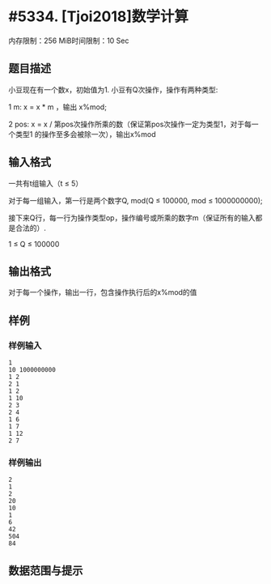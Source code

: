 # #5334. [Tjoi2018]数学计算

内存限制：256 MiB时间限制：10 Sec

## 题目描述

小豆现在有一个数x，初始值为1. 小豆有Q次操作，操作有两种类型: 

1 m: x = x  *  m ，输出 x%mod;

2 pos: x = x /  第pos次操作所乘的数（保证第pos次操作一定为类型1，对于每一个类型1 的操作至多会被除一次），输出x%mod

## 输入格式

一共有t组输入（t &le; 5）

对于每一组输入，第一行是两个数字Q, mod(Q &le; 100000, mod  &le; 1000000000); 

接下来Q行，每一行为操作类型op，操作编号或所乘的数字m（保证所有的输入都是合法的）.

1 &le; Q &le; 100000

## 输出格式

对于每一个操作，输出一行，包含操作执行后的x%mod的值

## 样例

### 样例输入

    
    1
    10 1000000000
    1 2
    2 1
    1 2
    1 10
    2 3
    2 4
    1 6
    1 7
    1 12
    2 7
    

### 样例输出

    
    2
    1
    2
    20
    10
    1
    6
    42
    504
    84
    

## 数据范围与提示
